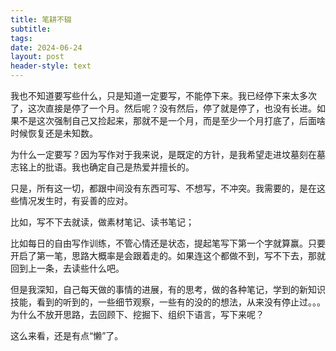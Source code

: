 ```yaml
---
title: 笔耕不辍
subtitle: 
tags: 
date: 2024-06-24
layout: post
header-style: text
---
```


我也不知道要写些什么，只是知道一定要写，不能停下来。我已经停下来太多次了，这次直接是停了一个月。然后呢？没有然后，停了就是停了，也没有长进。如果不是这次强制自己又捡起来，那就不是一个月，而是至少一个月打底了，后面啥时候恢复还是未知数。

为什么一定要写？因为写作对于我来说，是既定的方针，是我希望走进坟墓刻在墓志铭上的批语。我也确定自己是热爱并擅长的。

只是，所有这一切，都跟中间没有东西可写、不想写，不冲突。我需要的，是在这些情况发生时，有妥善的应对。

比如，写不下去就读，做素材笔记、读书笔记；

比如每日的自由写作训练，不管心情还是状态，提起笔写下第一个字就算赢。只要开启了第一笔，思路大概率是会跟着走的。如果连这个都做不到，写不下去，那就回到上一条，去读些什么吧。

但是我深知，自己每天做的事情的进展，有的思考，做的各种笔记，学到的新知识技能，看到的听到的，一些细节观察，一些有的没的的想法，从来没有停止过。。。为什么不放开思路，去回顾下、挖掘下、组织下语言，写下来呢？

这么来看，还是有点“懒”了。